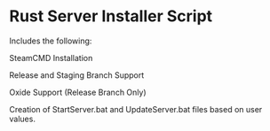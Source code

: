 # Rust Server Installer Script

Includes the following:

SteamCMD Installation

Release and Staging Branch Support

Oxide Support (Release Branch Only)

Creation of StartServer.bat and UpdateServer.bat files based on user values.
